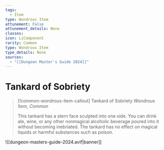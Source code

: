 ```yaml
---
tags:
  - Item
type: Wondrous Item
attunement: False
attunement_details: None
classes:
icon: LiComponent
rarity: Common
type: Wondrous Item
type_details: None
sources: 
  - "[[Dungeon Master's Guide 2024]]"
---
```

# Tankard of Sobriety
>[!common-wondrous-item-callout] Tankard of Sobriety
>_Wondrous Item, Common_
>
>This tankard has a stern face sculpted into one side. You can drink ale, wine, or any other nonmagical alcoholic beverage poured into it without becoming inebriated. The tankard has no effect on magical liquids or harmful substances such as poison.
>


![[dungeon-masters-guide-2024.avif|banner]]